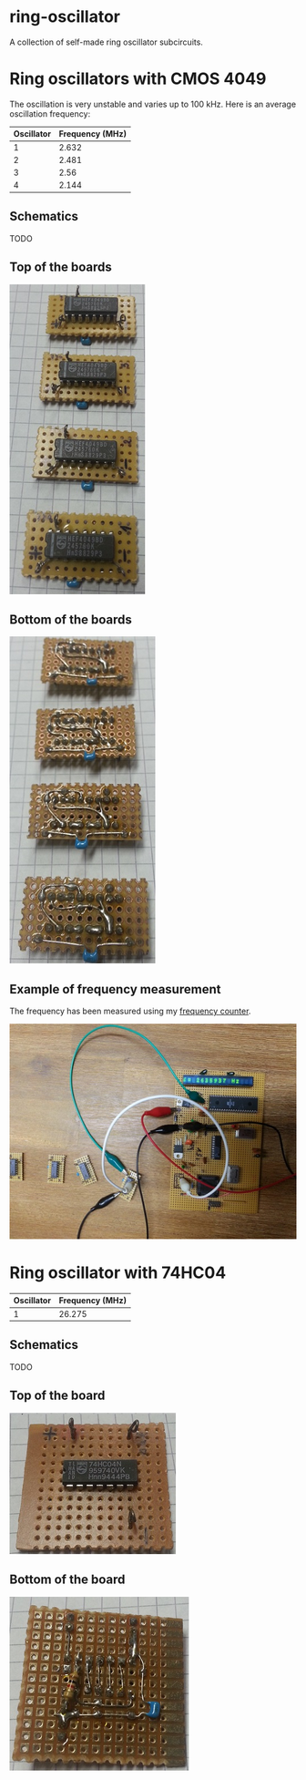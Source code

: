 # ring-oscillator
A collection of self-made ring oscillator subcircuits.

# Ring oscillators with CMOS 4049

The oscillation is very unstable and varies up to 100 kHz.
Here is an average oscillation frequency:

Oscillator | Frequency (MHz)
---|-------------
1 | 2.632
2 | 2.481
3 | 2.56
4 | 2.144

## Schematics
TODO

## Top of the boards
![Top of the boards](images/top-cmos4049.jpg)

## Bottom of the boards
![Bottom of the boards](images/bottom-cmos4049.jpg)

## Example of frequency measurement
The frequency has been measured using my [frequency counter](https://github.com/aelfimow/frequency-counter-1).

![Example frequency measurement](images/measure-example.jpg)

# Ring oscillator with 74HC04

Oscillator | Frequency (MHz)
---|-------------
1 | 26.275

## Schematics
TODO

## Top of the board
![Top of the boards](images/top-74hc04.jpg)

## Bottom of the board
![Bottom of the boards](images/bottom-74hc04.jpg)
